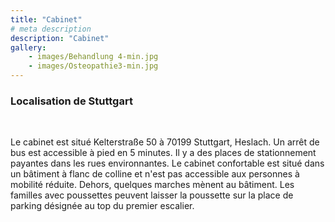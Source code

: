 ```yaml
---
title: "Cabinet"
# meta description
description: "Cabinet"
gallery: 
    - images/Behandlung 4-min.jpg
    - images/Osteopathie3-min.jpg
---
```


### Localisation de Stuttgart
<br>

Le cabinet est situé Kelterstraße 50 à 70199 Stuttgart, Heslach. Un arrêt de bus est accessible à pied en 5 minutes. Il y a des places de stationnement payantes dans les rues environnantes.
Le cabinet confortable est situé dans un bâtiment à flanc de colline et n'est pas accessible aux personnes à mobilité réduite. Dehors, quelques marches mènent au bâtiment. Les familles avec poussettes peuvent laisser la poussette sur la place de parking désignée au top du premier escalier. 
<br>
